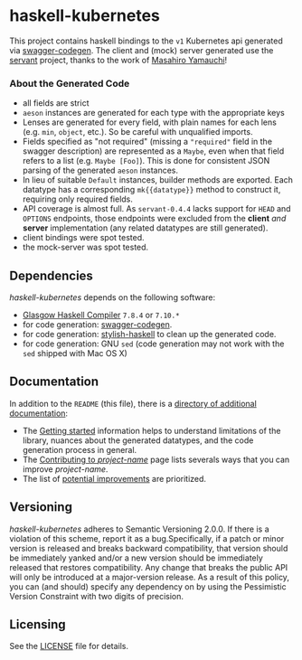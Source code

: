 haskell-kubernetes
==================

<!-- [![Build Status](https://secure.travis-ci.org/sferik/twitter.png?branch=master)][travis]
[![Code Climate](https://codeclimate.com/github/sferik/twitter.png)][codeclimate]
[![Coverage](https://coveralls.io/repos/sferik/twitter/badge.png?branch=master)][coveralls]

[travis]: http://travis-ci.org/sferik/twitter
[codeclimate]: https://codeclimate.com/github/sferik/twitter
[coveralls]: https://coveralls.io/r/sferik/twitter
-->

This project contains haskell bindings to the `v1` Kubernetes api generated via [swagger-codegen](https://github.com/swagger-api/swagger-codegen). The client and (mock) server generated use the [servant](https://github.com/haskell-servant/servant) project, thanks to the work of [Masahiro Yamauchi](https://github.com/algas)!

### About the Generated Code

* all fields are strict
* `aeson` instances are generated for each type with the appropriate keys
* Lenses are generated for every field, with plain names for each lens (e.g. `min`, `object`, etc.). So be careful with unqualified imports.
* Fields specified as "not required" (missing a `"required"` field in the swagger description) are represented as a `Maybe`, even when that field refers to a list (e.g. `Maybe [Foo]`). This is done for consistent JSON parsing of the generated `aeson` instances.
* In lieu of suitable `Default` instances, builder methods are exported. Each datatype has a corresponding `mk{{datatype}}` method to construct it, requiring only required fields.
* API coverage is almost full. As `servant-0.4.4` lacks support for `HEAD` and `OPTIONS` endpoints, those endpoints were excluded from the **client** *and* **server** implementation (any related datatypes are still generated).
* client bindings were spot tested.
* the mock-server was spot tested.

## Dependencies

_haskell-kubernetes_ depends on the following software:

* [Glasgow Haskell Compiler](https://www.haskell.org/ghc/) `7.8.4` or `7.10.*`
* for code generation: [swagger-codegen](https://github.com/swagger-api/swagger-codegen).
* for code generation: [stylish-haskell](https://github.com/jaspervdj/stylish-haskell) to clean up the generated code.
* for code generation: GNU `sed` (code generation may not work with the `sed` shipped with Mac OS X)

## Documentation

In addition to the `README` (this file), there is a [directory of additional documentation](/doc):

* The [Getting started](doc/GETTING_STARTED.md) information helps to understand limitations of the library, nuances about the generated datatypes, and the code generation process in general.
* The [Contributing to _project-name_](doc/CONTRIBUTING.md) page lists severals ways that you can improve _project-name_.
* The list of [potential improvements](doc/TODO.md) are prioritized.

## Versioning

_haskell-kubernetes_ adheres to Semantic Versioning 2.0.0. If there is a violation of this scheme, report it as a bug.Specifically, if a patch or minor version is
released and breaks backward compatibility, that version should be immediately yanked and/or a new version should be immediately released that restores
compatibility. Any change that breaks the public API will only be introduced at a major-version release. As a result of this policy, you can (and should)
specify any dependency on <haskell-kubernetes> by using the Pessimistic Version Constraint with two digits of precision.

## Licensing

See the [LICENSE](LICENSE.md) file for details.

<!-- The content of the LICENSE.md file is as follows: 
The MIT License (MIT)

Copyright &copy; 2014 _name-of-copyright-holder_

Permission is hereby granted, free of charge, to any person obtaining a copy of this software and associated documentation files (the "Software"), to deal in the Software without restriction, including without limitation the rights to use, copy, modify, merge, publish, distribute, sublicense, and/or sell copies of the Software, and to permit persons to whom the Software is furnished to do so, subject to the following conditions:

The above copyright notice and this permission notice shall be included in all copies or substantial portions of the Software.

THE SOFTWARE IS PROVIDED "AS IS", WITHOUT WARRANTY OF ANY KIND, EXPRESS OR IMPLIED, INCLUDING BUT NOT LIMITED TO THE WARRANTIES OF MERCHANTABILITY, FITNESS FOR A PARTICULAR PURPOSE AND NONINFRINGEMENT. IN NO EVENT SHALL THE AUTHORS OR COPYRIGHT HOLDERS BE LIABLE FOR ANY CLAIM, DAMAGES OR OTHER LIABILITY, WHETHER IN AN ACTION OF CONTRACT, TORT OR OTHERWISE, ARISING FROM OUT OF OR IN CONNECTION WITH THE SOFTWARE OR THE USE OR OTHER DEALINGS IN THE SOFTWARE. -->

